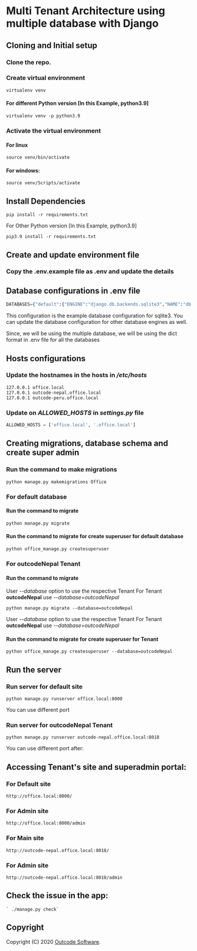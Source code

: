 # Multi Tenant Architecture using multiple database with Django

## Cloning and Initial setup

### Clone the repo.


### Create virtual environment 
```shell
virtualenv venv
```

#### For different Python version [In this Example, python3.9]
```shell
virtualenv venv -p python3.9
```

### Activate the virtual environment
#### For linux
```shell
source venv/bin/activate
```

#### For windows:

```shell
source venv/Scripts/activate
```

## Install Dependencies

```shell
pip install -r requirements.txt
```

For Other Python version [In this Example, python3.9]

```shell
pip3.9 install -r requirements.txt
```

## Create and update environment file
### Copy the .env.example file as .env and update the details

## Database configurations in .env file

```python
DATABASES={"default":{"ENGINE":"django.db.backends.sqlite3","NAME":"db.sqlite3"},"outcodeNepal":{"ENGINE":"django.db.backends.sqlite3","NAME":"db.outcodeNepal"},"outcodePeru":{"ENGINE":"django.db.backends.sqlite3","NAME":"db.outcodePeru"}}
```
This configuration is the example database configuration for sqlite3.
You can update the database configuration for other database engines as well.

<p>Since, we will be using the multiple database, we will be using the dict format in .env file for all the databases</p>

## Hosts configurations

### Update the hostnames in the hosts in */etc/hosts*
```shell
127.0.0.1 office.local
127.0.0.1 outcode-nepal.office.local
127.0.0.1 outcode-peru.office.local
```

### Update on *ALLOWED_HOSTS* in *settings.py* file
```python
ALLOWED_HOSTS = ['office.local', '.office.local']
```

## Creating migrations, database schema and create super admin

### Run the command to make migrations
```shell
python manage.py makemigrations Office
```

### For default database
#### Run the command to migrate 
```shell
python manage.py migrate 
```

#### Run the command to migrate for create superuser for default database
```shell
python office_manage.py createsuperuser
```

### For outcodeNepal Tenant
#### Run the command to migrate

User *--database* option to use the respective Tenant
For Tenant **outcodeNepal** use *--database=outcodeNepal*
```shell
python manage.py migrate --database=outcodeNepal
```

User *--database* option to use the respective Tenant
For Tenant **outcodeNepal** use *--database=outcodeNepal*

#### Run the command to migrate for create superuser for Tenant
```shell
python office_manage.py createsuperuser --database=outcodeNepal
```



## Run the server
### Run server for default site
```shell
python manage.py runserver office.local:8000
```
You can use different port


### Run server for outcodeNepal Tenant
```shell
python manage.py runserver outcode-nepal.office.local:8018
```
You can use different port after:


## Accessing Tenant's site and superadmin portal:

### For Default site

```shell
http://office.local:8000/
```

### For Admin site

```shell
http://office.local:8000/admin
```

### For Main site

```shell
http://outcode-nepal.office.local:8018/
```

### For Admin site

```shell
http://outcode-nepal.office.local:8018/admin
```

## Check the issue in the app:
    ` ./manage.py check`

## Copyright

Copyright (C) 2020 [Outcode Software](https://www.outcodesoftware.com/).
